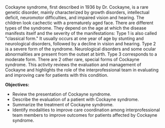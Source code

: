 Cockayne syndrome, first described in 1936 by Dr. Cockayne, is a rare genetic disorder, mainly characterized by growth disorders, intellectual deficit, neuromotor difficulties, and impaired vision and hearing. The children look cachectic with a prematurely aged face. There are different types of the syndrome. They depend on the age at which the disease manifests itself and the severity of the manifestations: Type 1 is also called "classical form." It usually occurs at one year of age by stunting and neurological disorders, followed by a decline in vision and hearing. Type 2 is a severe form of the syndrome. Neurological disorders and some ocular abnormalities are present from the outset at birth. Type 3 corresponds to a moderate form. There are 2 other rare, special forms of Cockayne syndrome. This activity reviews the evaluation and management of Cockayne and highlights the role of the interprofessional team in evaluating and improving care for patients with this condition.

**Objectives:**
- Review the presentation of Cockayne syndrome.
- Describe the evaluation of a patient with Cockayne syndrome.
- Summarize the treatment of Cockayne syndrome.
- Identify modalities to improve care coordination among interprofessional team members to improve outcomes for patients affected by Cockayne syndrome.
